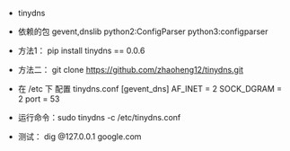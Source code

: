 * tinydns

* 依赖的包 gevent,dnslib  python2:ConfigParser python3:configparser

* 方法1： pip install tinydns == 0.0.6

* 方法二： git clone https://github.com/zhaoheng12/tinydns.git

* 在 /etc 下 配置 tinydns.conf
        [gevent_dns]
        AF_INET = 2
        SOCK_DGRAM = 2
        port = 53
* 运行命令：sudo tinydns -c  /etc/tinydns.conf


* 测试： dig @127.0.0.1 google.com

